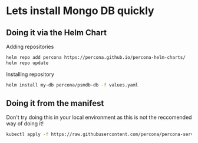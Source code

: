 # Lets install Mongo DB quickly

## Doing it via the Helm Chart

Adding repositories

```sh
helm repo add percona https://percona.github.io/percona-helm-charts/
helm repo update
```

Installing repository

```sh
helm install my-db percona/psmdb-db -f values.yaml
```

## Doing it from the manifest

Don't try doing this in your local environment as this is not the reccomended way of doing it!

```sh
kubectl apply -f https://raw.githubusercontent.com/percona/percona-server-mongodb-operator/v1.12.0/deploy/cr-minimal.yaml
```
